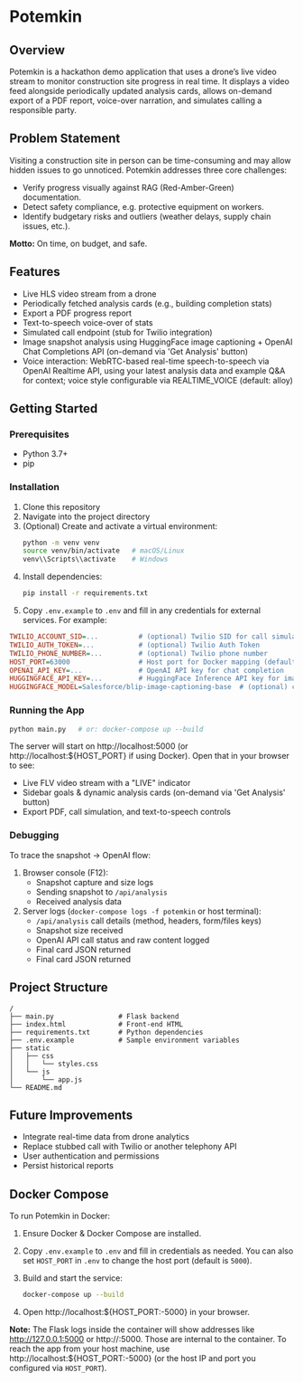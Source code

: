 # Potemkin

## Overview

Potemkin is a hackathon demo application that uses a drone’s live video stream to monitor construction site progress in real time. It displays a video feed alongside periodically updated analysis cards, allows on-demand export of a PDF report, voice-over narration, and simulates calling a responsible party.

## Problem Statement

Visiting a construction site in person can be time-consuming and may allow hidden issues to go unnoticed. Potemkin addresses three core challenges:

- Verify progress visually against RAG (Red-Amber-Green) documentation.
- Detect safety compliance, e.g. protective equipment on workers.
- Identify budgetary risks and outliers (weather delays, supply chain issues, etc.).

**Motto:** On time, on budget, and safe.

## Features

- Live HLS video stream from a drone  
- Periodically fetched analysis cards (e.g., building completion stats)  
- Export a PDF progress report  
- Text-to-speech voice-over of stats  
 - Simulated call endpoint (stub for Twilio integration)  
- Image snapshot analysis using HuggingFace image captioning + OpenAI Chat Completions API (on-demand via 'Get Analysis' button)
- Voice interaction: WebRTC-based real-time speech-to-speech via OpenAI Realtime API, using your latest analysis data and example Q&A for context; voice style configurable via REALTIME_VOICE (default: alloy)

## Getting Started

### Prerequisites

- Python 3.7+  
- pip  

### Installation

1. Clone this repository  
2. Navigate into the project directory  
3. (Optional) Create and activate a virtual environment:  
   ```bash
   python -m venv venv
   source venv/bin/activate   # macOS/Linux
   venv\\Scripts\\activate    # Windows
   ```  
4. Install dependencies:  
   ```bash
   pip install -r requirements.txt
   ```  
5. Copy `.env.example` to `.env` and fill in any credentials for external services. For example:  
  ```ini
  TWILIO_ACCOUNT_SID=...          # (optional) Twilio SID for call simulation
  TWILIO_AUTH_TOKEN=...           # (optional) Twilio Auth Token
  TWILIO_PHONE_NUMBER=...         # (optional) Twilio phone number
  HOST_PORT=63000                 # Host port for Docker mapping (default 5000)
  OPENAI_API_KEY=...              # OpenAI API key for chat completion
  HUGGINGFACE_API_KEY=...         # HuggingFace Inference API key for image captioning
  HUGGINGFACE_MODEL=Salesforce/blip-image-captioning-base  # (optional) caption model, default shown
  ```  

### Running the App

```bash
python main.py   # or: docker-compose up --build
```  
The server will start on http://localhost:5000 (or http://localhost:${HOST_PORT} if using Docker). Open that in your browser to see:
  - Live FLV video stream with a "LIVE" indicator
  - Sidebar goals & dynamic analysis cards (on-demand via 'Get Analysis' button)
  - Export PDF, call simulation, and text-to-speech controls

### Debugging
To trace the snapshot → OpenAI flow:
1. Browser console (F12):
   - Snapshot capture and size logs
   - Sending snapshot to `/api/analysis`
   - Received analysis data
2. Server logs (`docker-compose logs -f potemkin` or host terminal):
   - `/api/analysis` call details (method, headers, form/files keys)
   - Snapshot size received
   - OpenAI API call status and raw content logged
   - Final card JSON returned
   - Final card JSON returned

## Project Structure

```
/  
├── main.py                # Flask backend
├── index.html             # Front-end HTML
├── requirements.txt       # Python dependencies
├── .env.example           # Sample environment variables
├── static
│   ├── css
│   │   └── styles.css
│   └── js
│       └── app.js
└── README.md
```  

## Future Improvements

- Integrate real-time data from drone analytics  
- Replace stubbed call with Twilio or another telephony API  
- User authentication and permissions  
- Persist historical reports  
 
## Docker Compose

To run Potemkin in Docker:

1. Ensure Docker & Docker Compose are installed.
2. Copy `.env.example` to `.env` and fill in credentials as needed.
   You can also set `HOST_PORT` in `.env` to change the host port (default is `5000`).
3. Build and start the service:

   ```bash
   docker-compose up --build
   ```

4. Open http://localhost:${HOST_PORT:-5000} in your browser.

**Note:** The Flask logs inside the container will show addresses like http://127.0.0.1:5000 or http://<container-ip>:5000. Those are internal to the container. To reach the app from your host machine, use http://localhost:${HOST_PORT:-5000} (or the host IP and port you configured via `HOST_PORT`).